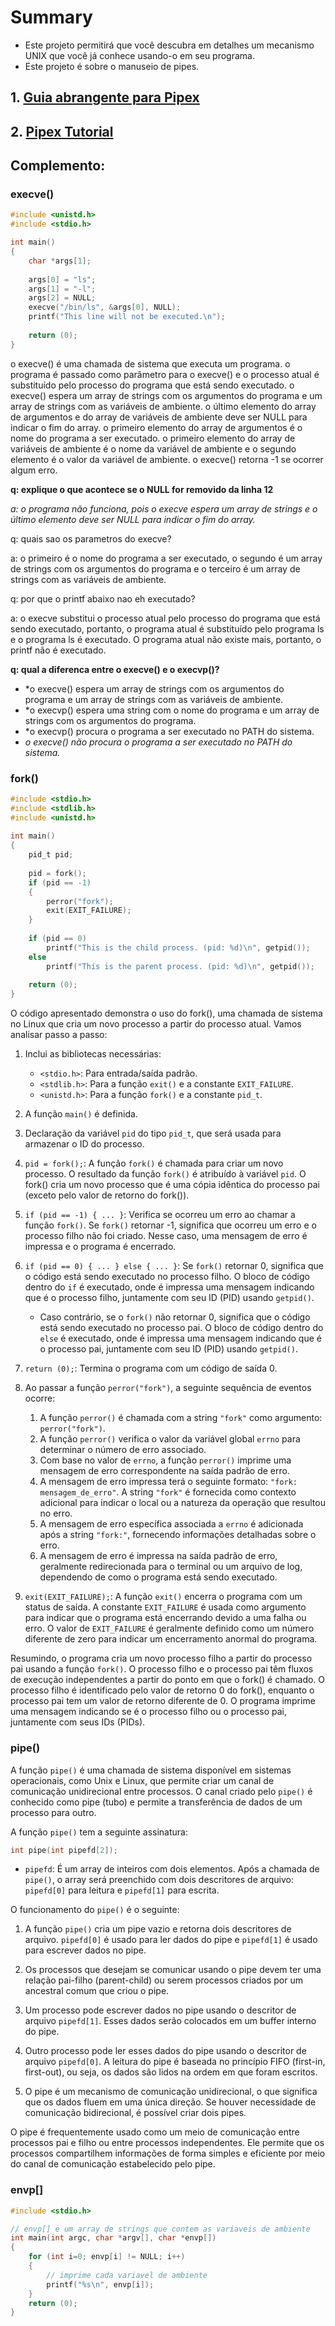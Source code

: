 # Summary

- Este projeto permitirá que você descubra em detalhes um mecanismo UNIX que você já conhece usando-o em seu programa.
- Este projeto é sobre o manuseio de pipes.

## 1. [Guia abrangente para Pipex](https://reactive.so/post/42-a-comprehensive-guide-to-pipex)
## 2. [Pipex Tutorial](https://csnotes.medium.com/pipex-tutorial-42-project-4469f5dd5901)

## Complemento:

### execve()

```c
#include <unistd.h>
#include <stdio.h>

int main()
{
	char *args[1];
 
	args[0] = "ls";
	args[1] = "-l";
	args[2] = NULL;
	execve("/bin/ls", &args[0], NULL);
	printf("This line will not be executed.\n");
 
	return (0);
}
```


o execve() é uma chamada de sistema que executa um programa.
o programa é passado como parâmetro para o execve() e o processo
atual é substituído pelo processo do programa que está sendo executado.
o execve() espera um array de strings com os argumentos do programa
e um array de strings com as variáveis de ambiente.
o último elemento do array de argumentos e do array de variáveis de
ambiente deve ser NULL para indicar o fim do array.
o primeiro elemento do array de argumentos é o nome do programa a ser
executado.
o primeiro elemento do array de variáveis de ambiente é o nome da
variável de ambiente e o segundo elemento é o valor da variável de
ambiente.
o execve() retorna -1 se ocorrer algum erro.

**q: explique o que acontece se o NULL for removido da linha 12**

*a: o programa não funciona, pois o execve espera um array de strings
   e o último elemento deve ser NULL para indicar o fim do array.*

q: quais sao os parametros do execve?

a: o primeiro é o nome do programa a ser executado, o segundo é um array
   de strings com os argumentos do programa e o terceiro é um array de
   strings com as variáveis de ambiente.

q: por que o printf abaixo nao eh executado?

a: o execve substitui o processo atual pelo processo do programa que
   está sendo executado, portanto, o programa atual é substituído pelo
   programa ls e o programa ls é executado. O programa atual não existe
   mais, portanto, o printf não é executado.

**q: qual a diferenca entre o execve() e o execvp()?**

- *o execve() espera um array de strings com os argumentos do programa
e um array de strings com as variáveis de ambiente.
- *o execvp() espera uma string com o nome do programa e um array de
strings com os argumentos do programa.
- *o execvp() procura o programa a ser executado no PATH do sistema.
- *o execve() não procura o programa a ser executado no PATH do sistema.*


### fork()
```c
#include <stdio.h>
#include <stdlib.h>
#include <unistd.h>
 
int main()
{
	pid_t pid;
 
	pid = fork();
	if (pid == -1)
	{
		perror("fork");
		exit(EXIT_FAILURE);
	}
 
	if (pid == 0)
		printf("This is the child process. (pid: %d)\n", getpid());
	else
		printf("This is the parent process. (pid: %d)\n", getpid());
 
	return (0);
}
```

O código apresentado demonstra o uso do fork(), uma chamada de sistema no Linux que cria um novo processo a partir do processo atual. Vamos analisar passo a passo:

1. Inclui as bibliotecas necessárias:
   - `<stdio.h>`: Para entrada/saída padrão.
   - `<stdlib.h>`: Para a função `exit()` e a constante `EXIT_FAILURE`.
   - `<unistd.h>`: Para a função `fork()` e a constante `pid_t`.

2. A função `main()` é definida.

3. Declaração da variável `pid` do tipo `pid_t`, que será usada para armazenar o ID do processo.

4. `pid = fork();`: A função `fork()` é chamada para criar um novo processo. O resultado da função `fork()` é atribuído à variável `pid`. O fork() cria um novo processo que é uma cópia idêntica do processo pai (exceto pelo valor de retorno do fork()).

5. `if (pid == -1) { ... }`: Verifica se ocorreu um erro ao chamar a função `fork()`. Se `fork()` retornar -1, significa que ocorreu um erro e o processo filho não foi criado. Nesse caso, uma mensagem de erro é impressa e o programa é encerrado.

6. `if (pid == 0) { ... } else { ... }`: Se `fork()` retornar 0, significa que o código está sendo executado no processo filho. O bloco de código dentro do `if` é executado, onde é impressa uma mensagem indicando que é o processo filho, juntamente com seu ID (PID) usando `getpid()`.
   - Caso contrário, se o `fork()` não retornar 0, significa que o código está sendo executado no processo pai. O bloco de código dentro do `else` é executado, onde é impressa uma mensagem indicando que é o processo pai, juntamente com seu ID (PID) usando `getpid()`.

7. `return (0);`: Termina o programa com um código de saída 0.

8. Ao passar a função `perror("fork")`, a seguinte sequência de eventos ocorre:
	1. A função `perror()` é chamada com a string `"fork"` como argumento: `perror("fork")`.
	2. A função `perror()` verifica o valor da variável global `errno` para determinar o número de erro associado.
	3. Com base no valor de `errno`, a função `perror()` imprime uma mensagem de erro correspondente na saída padrão de erro.
	4. A mensagem de erro impressa terá o seguinte formato: `"fork: mensagem_de_erro"`. A string `"fork"` é fornecida como contexto adicional para indicar o local ou a natureza da operação que resultou no erro.
	5. A mensagem de erro específica associada a `errno` é adicionada após a string `"fork:"`, fornecendo informações detalhadas sobre o erro.
	6. A mensagem de erro é impressa na saída padrão de erro, geralmente redirecionada para o terminal ou um arquivo de log, dependendo de como o programa está sendo executado. 

9. `exit(EXIT_FAILURE);`: A função `exit()` encerra o programa com um status de saída. A constante `EXIT_FAILURE` é usada como argumento para indicar que o programa está encerrando devido a uma falha ou erro. O valor de `EXIT_FAILURE` é geralmente definido como um número diferente de zero para indicar um encerramento anormal do programa.

Resumindo, o programa cria um novo processo filho a partir do processo pai usando a função `fork()`. O processo filho e o processo pai têm fluxos de execução independentes a partir do ponto em que o fork() é chamado. O processo filho é identificado pelo valor de retorno 0 do fork(), enquanto o processo pai tem um valor de retorno diferente de 0. O programa imprime uma mensagem indicando se é o processo filho ou o processo pai, juntamente com seus IDs (PIDs).




### pipe()

A função `pipe()` é uma chamada de sistema disponível em sistemas operacionais, como Unix e Linux, que permite criar um canal de comunicação unidirecional entre processos. O canal criado pelo `pipe()` é conhecido como pipe (tubo) e permite a transferência de dados de um processo para outro.

A função `pipe()` tem a seguinte assinatura:

```c
int pipe(int pipefd[2]);
```

- `pipefd`: É um array de inteiros com dois elementos. Após a chamada de `pipe()`, o array será preenchido com dois descritores de arquivo: `pipefd[0]` para leitura e `pipefd[1]` para escrita.

O funcionamento do `pipe()` é o seguinte:

1. A função `pipe()` cria um pipe vazio e retorna dois descritores de arquivo. `pipefd[0]` é usado para ler dados do pipe e `pipefd[1]` é usado para escrever dados no pipe.

2. Os processos que desejam se comunicar usando o pipe devem ter uma relação pai-filho (parent-child) ou serem processos criados por um ancestral comum que criou o pipe.

3. Um processo pode escrever dados no pipe usando o descritor de arquivo `pipefd[1]`. Esses dados serão colocados em um buffer interno do pipe.

4. Outro processo pode ler esses dados do pipe usando o descritor de arquivo `pipefd[0]`. A leitura do pipe é baseada no princípio FIFO (first-in, first-out), ou seja, os dados são lidos na ordem em que foram escritos.

5. O pipe é um mecanismo de comunicação unidirecional, o que significa que os dados fluem em uma única direção. Se houver necessidade de comunicação bidirecional, é possível criar dois pipes.

O pipe é frequentemente usado como um meio de comunicação entre processos pai e filho ou entre processos independentes. Ele permite que os processos compartilhem informações de forma simples e eficiente por meio do canal de comunicação estabelecido pelo pipe.

### envp[]
```c
#include <stdio.h>

// envp[] e um array de strings que contem as variaveis de ambiente
int main(int argc, char *argv[], char *envp[])
{
	for (int i=0; envp[i] != NULL; i++)
	{
		// imprime cada variavel de ambiente
		printf("%s\n", envp[i]);
	}
	return (0);
}
```